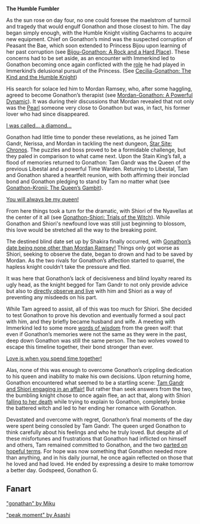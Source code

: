 <!-- title: Gonathon G -->
<!-- status: Alive -->

**The Humble Fumbler**

As the sun rose on day four, no one could foresee the maelstrom of turmoil and tragedy that would engulf Gonathon and those closest to him. The day began simply enough, with the Humble Knight visiting Gacharms to acquire new equipment. Chief on Gonathon’s mind was the suspected corruption of Peasant the Bae, which soon extended to Princess Bijou upon learning of her past corruption (see [Bijou-Gonathon: A Rock and a Hard Place](#edge:gigi-bijou)). These concerns had to be set aside, as an encounter with Immerkind led to Gonathon becoming once again conflicted with the [role](https://youtu.be/BSPi8sTHdAY?t=21m13s) he had played in Immerkind’s delusional pursuit of the Princess. (See [Cecilia-Gonathon: The Kind and the Humble Knight](#edge:cecilia-gigi))

His search for solace led him to Mordan Ramsey, who, after some haggling, agreed to become Gonathon’s therapist (see [Mordan-Gonathon: A Powerful Dynamic](#edge:calli-gigi)). It was during their discussions that Mordan revealed that not only was the [Pearl](https://youtu.be/BSPi8sTHdAY?t=1h23m45s) someone very close to Gonathon but was, in fact, his former lover who had since disappeared.

[I was called… a diamond…](#embed:https://youtu.be/BSPi8sTHdAY?t=4h17m53s)

Gonathon had little time to ponder these revelations, as he joined Tam Gandr, Nerissa, and Mordan in tackling the next dungeon, [Star Site: Chronos](https://youtu.be/BSPi8sTHdAY?t=1h44m14s). The puzzles and boss proved to be a formidable challenge, but they paled in comparison to what came next. Upon the Stain King’s fall, a flood of memories returned to Gonathon: Tam Gandr was the Queen of the previous Libestal and a powerful Time Warden. Returning to Libestal, Tam and Gonathon shared a heartfelt reunion, with both affirming their ironclad bond and Gonathon pledging to stand by Tam no matter what (see [Gonathon-Kronii: The Queen’s Gambit](#edge:kronii-gigi)).

[You will always be my queen!](#embed:https://youtu.be/BSPi8sTHdAY?t=2h43m48s)

From here things took a turn for the dramatic, with Shiori of the Nyavellas at the center of it all (see [Gonathon-Shiori: Trials of the Witch](#edge:gigi-shiori)). While Gonathon and Shiori's newfound love was still just beginning to blossom, this love would be stretched all the way to the breaking point.

The destined blind date set up by Shakira finally occurred, with [Gonathon’s date being none other than Mordan Ramsey!](https://youtu.be/BSPi8sTHdAY?t=3h11m48s) Things only got worse as Shiori, seeking to observe the date, began to drown and had to be saved by Mordan. As the two rivals for Gonathon’s affection started to quarrel, the hapless knight couldn’t take the pressure and fled.

It was here that Gonathon’s lack of decisiveness and blind loyalty reared its ugly head, as the knight begged for Tam Gandr to not only provide advice but also to [directly observe and live](https://youtu.be/BSPi8sTHdAY?t=3h28m55s) with him and Shiori as a way of preventing any misdeeds on his part.

While Tam agreed to assist, all of this was too much for Shiori. She decided to test Gonathon to prove his devotion and eventually formed a soul pact with him, and they briefly became husband and wife. A meeting with Immerkind led to some more [words of wisdom](https://youtu.be/BSPi8sTHdAY?t=4h23m50s) from the green wolf: that even if Gonathon’s memories were not the same as they were in the past, deep down Gonathon was still the same person. The two wolves vowed to escape this timeline together, their bond stronger than ever.

[Love is when you spend time together!](#embed:https://youtu.be/BSPi8sTHdAY?t=4h19m42s)

Alas, none of this was enough to overcome Gonathon’s crippling dedication to his queen and inability to make his own decisions. Upon returning home, Gonathon encountered what seemed to be a startling scene: [Tam Gandr and Shiori engaging in an affair!](https://youtu.be/BSPi8sTHdAY?t=4h31m02s) But rather than seek answers from the two, the bumbling knight chose to once again flee, an act that, along with Shiori [falling to her death](https://youtu.be/BSPi8sTHdAY?t=4h36m00s) while trying to explain to Gonathon, completely broke the battered witch and led to her ending her romance with Gonathon.

Devastated and overcome with regret, Gonathon’s final moments of the day were spent being consoled by Tam Gandr. The queen urged Gonathon to think carefully about his feelings and who he truly loved. But despite all of these misfortunes and frustrations that Gonathon had inflicted on himself and others, Tam remained committed to Gonathon, and the two [parted on hopeful terms](https://youtu.be/BSPi8sTHdAY?t=5h6m45s). For hope was now something that Gonathon needed more than anything, and in his daily journal, he once again reflected on those that he loved and had loved. He ended by expressing a desire to make tomorrow a better day. Godspeed, Gonathon G.

## Fanart

["gonathan" by Miku](https://x.com/Mikururun/status/1920242829692948593)

["peak moment" by Asashi](https://x.com/illust_asashi/status/1919997343094735288)

<!-- shiori, kronii -->
